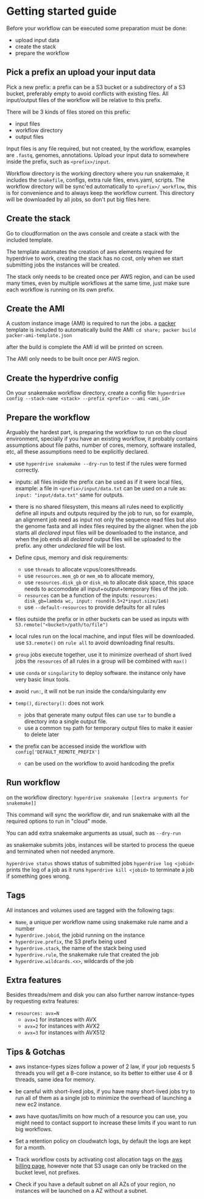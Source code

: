 
# Getting started guide

Before your workflow can be executed some preparation must be done:

* upload input data
* create the stack
* prepare the workflow

## Pick a prefix an upload your input data

Pick a new prefix: a prefix can be a S3 bucket or a subdirectory
of a S3 bucket, preferably empty to avoid conflicts with
existing files.
All input/output files of the workflow will be relative to this prefix.

There will be 3 kinds of files stored on this prefix:
  * input files
  * workflow directory
  * output files

Input files is any file required, but not created, by the workflow,
examples are `.fastq`, genomes, annotations.
Upload your input data to somewhere inside the prefix, such as
`<prefix>/input`.

Workflow directory is the working directory where you run snakemake,
it includes the `Snakefile`, configs, extra rule files, envs.yaml, scripts.
The workflow directory will be sync'ed automatically to
`<prefix>/_workflow`, this is for convenience and to always keep
the workflow current.
This directory will be downloaded by all jobs, so don't put big files here.

## Create the stack

Go to cloudformation on the aws console and create a stack with the
included template.

The template automates the creation of aws elements required for hyperdrive
to work, creating the stack has no cost, only when we start submitting jobs
the instances will be created.

The stack only needs to be created once per AWS region, and can be used many times,
even by multiple workflows at the same time, just make sure each workflow
is running on its own prefix.

## Create the AMI

A custom instance image (AMI) is required to run the jobs.
a [packer](https://packer.io) template is included to automatically
build the AMI:
`cd share; packer build packer-ami-template.json`

after the build is complete the AMI id will be printed on screen.

The AMI only needs to be built once per AWS region.

## Create the hyperdrive config

On your snakemake workflow directory, create a config file:
`hyperdrive config --stack-name <stack> --prefix <prefix> --ami <ami_id>`

## Prepare the workflow

Arguably the hardest part, is preparing the workflow to run on the cloud
environment, specially if you have an existing workflow, it probably contains
assumptions about file paths, number of cores, memory, software installed, etc,
all these assumptions need to be explicitly declared.

* use `hyperdrive snakemake --dry-run` to test if the rules were formed correctly.

* inputs: all files inside the prefix can be used as if it were local files,
example: a file in `<prefix>/input/data.txt` can be used on a rule as:
`input: "input/data.txt"` same for outputs.

* there is no shared filesystem, this means all rules need to explicitly
define all inputs and outputs required by the job to run, so for example,
an alignment job need as input not only the sequence read files but also the
genome fasta and all index files required by the aligner.
when the job starts all _declared_ input files will be downloaded to the instance,
and when the job ends all _declared_ output files will be uploaded to the prefix.
any other _undeclared_ file will be lost.

* Define cpus, memory and disk requirements:
  * use `threads` to allocate vcpus/cores/threads.
  * use `resources.mem_gb` or `mem_mb` to allocate memory,
  * use `resources.disk_gb` or `disk_mb` to allocate disk space,
    this space needs to accomodate all input+output+temporary files of the job.
  * `resources` can be a function of the inputs:
    `resources: disk_gb=lambda wc, input: round(0.5+2*input.size/1e6)`
  * use `--default-resources` to provide defaults for all rules

* files outside the prefix or in other buckets can be used as inputs
with `S3.remote("<bucket>/path/to/file")`

* local rules run on the local machine, and input files will be downloaded.
use `S3.remote()` on `rule all` to avoid downloading final results.

* `group` jobs execute together, use it to minimize overhead of short lived jobs
the `resources` of all rules in a group will be combined with `max()`

* use `conda` or `singularity` to deploy software.
the instance only have very basic linux tools.

* avoid `run:`, it will not be run inside the conda/singularity env

* `temp()`, `directory()`: does not work
  * jobs that generate many output files can use `tar` to bundle a directory
into a single output file.
  * use a common `tmp` path for temporary output files to make it easier to delete later

* the prefix can be accessed inside the workflow with `config['DEFAULT_REMOTE_PREFIX']`
  * can be used on the workflow to avoid hardcoding the prefix


## Run workflow

on the workflow directory:
`hyperdrive snakemake [[extra arguments for snakemake]]`

This command will sync the workflow dir, and run snakemake
with all the required options to run in "cloud" mode.

You can add extra snakemake arguments as usual, such as `--dry-run`

as snakemake submits jobs, instances will be started to process
the queue and terminated when not needed anymore.

`hyperdrive status` shows status of submitted jobs
`hyperdrive log <jobid>` prints the log of a job as it runs
`hyperdrive kill <jobid>` to terminate a job if something goes wrong.

## Tags

All instances and volumes used are tagged with the following tags:
* `Name`, a unique per workflow name using snakemake rule name and a number
* `hyperdrive.jobid`, the jobid running on the instance
* `hyperdrive.prefix`, the S3 prefix being used
* `hyperdrive.stack`, the name of the stack being used
* `hyperdrive.rule`, the snakemake rule that created the job
* `hyperdrive.wildcards.<x>`, wildcards of the job

## Extra features

Besides threads/mem and disk you can also further narrow instance-types by requesting extra features:

* `resources: avx=N`
  * `avx=1` for instances with AVX
  * `avx=2` for instances with AVX2
  * `avx=3` for instances with AVX512

## Tips & Gotchas

* aws instance-types sizes follow a power of 2 law, if your job requests 5 threads you will get a 8-core instance, so its better to either use 4 or 8 threads, same idea for memory.

* be careful with short-lived jobs, if you have many short-lived jobs try to run all of them as a single job to minimize the overhead of launching a new ec2 instance.

* aws have quotas/limits on how much of a resource you can use, you might
need to contact support to increase these limits if you want to run big workflows.

* Set a retention policy on cloudwatch logs, by default the logs are kept for a month.

* Track workflow costs by activating cost allocation tags on the [aws billing page](https://console.aws.amazon.com/billing/home),
however note that S3 usage can only be tracked on the bucket level, not prefixes.

* Check if you have a default subnet on all AZs of your region, no instances will be launched on a AZ without a subnet.

